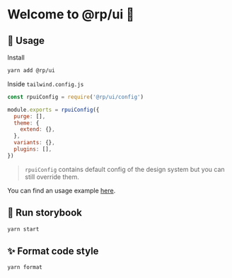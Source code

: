 # Welcome to @rp/ui 👋

## 🚀 Usage

Install

```sh
yarn add @rp/ui
```

Inside `tailwind.config.js`

```js
const rpuiConfig = require('@rp/ui/config')

module.exports = rpuiConfig({
  purge: [],
  theme: {
    extend: {},
  },
  variants: {},
  plugins: [],
})
```

> `rpuiConfig` contains default config of the design system but you can still override them.

You can find an usage example [here](example).

## 🎨 Run storybook

```sh
yarn start
```

## ✨ Format code style

```sh
yarn format
```
